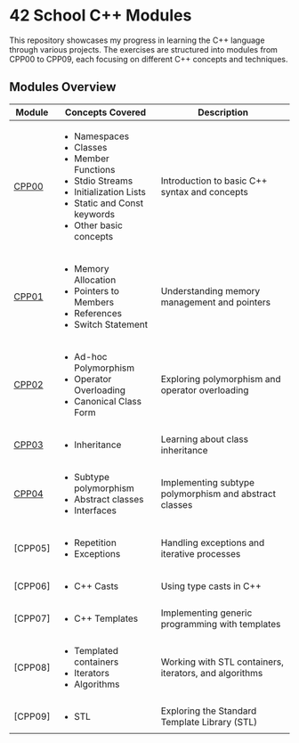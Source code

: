 # 42 School C++ Modules

This repository showcases my progress in learning the C++ language through various projects. The exercises are structured into modules from CPP00 to CPP09, each focusing on different C++ concepts and techniques.

## Modules Overview

| Module                              | Concepts Covered                                                                                | Description                              |
|-------------------------------------|-------------------------------------------------------------------------------------------------|------------------------------------------|
| [CPP00](./cpp00)                    | <ul><li>Namespaces</li><li>Classes</li><li>Member Functions</li><li>Stdio Streams</li><li>Initialization Lists</li><li>Static and Const keywords</li><li>Other basic concepts</li></ul> | Introduction to basic C++ syntax and concepts |
| [CPP01](./cpp01)                    | <ul><li>Memory Allocation</li><li>Pointers to Members</li><li>References</li><li>Switch Statement</li></ul> | Understanding memory management and pointers |
| [CPP02](./cpp02)                    | <ul><li>Ad-hoc Polymorphism</li><li>Operator Overloading</li><li>Canonical Class Form</li></ul> | Exploring polymorphism and operator overloading |
| [CPP03](./cpp03)                    | <ul><li>Inheritance</li></ul>                                                                  | Learning about class inheritance          |
| [CPP04](./cpp04)                   | <ul><li>Subtype polymorphism</li><li>Abstract classes</li><li>Interfaces</li></ul>             | Implementing subtype polymorphism and abstract classes |
| [CPP05]                    | <ul><li>Repetition</li><li>Exceptions</li></ul>                                                | Handling exceptions and iterative processes |
| [CPP06]                    | <ul><li>C++ Casts</li></ul>                                                                    | Using type casts in C++                   |
| [CPP07]                    | <ul><li>C++ Templates</li></ul>                                                                | Implementing generic programming with templates |
| [CPP08]                    | <ul><li>Templated containers</li><li>Iterators</li><li>Algorithms</li></ul>                    | Working with STL containers, iterators, and algorithms |
| [CPP09]                    | <ul><li>STL</li></ul>                                                                          | Exploring the Standard Template Library (STL) |

